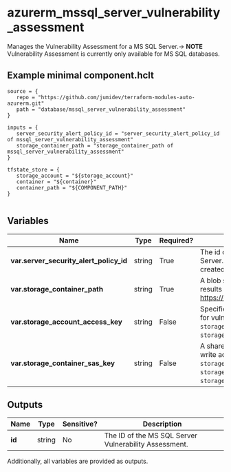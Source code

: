 # azurerm_mssql_server_vulnerability_assessment

Manages the Vulnerability Assessment for a MS SQL Server.-> **NOTE** Vulnerability Assessment is currently only available for MS SQL databases.

## Example minimal component.hclt

```hcl
source = {
   repo = "https://github.com/jumidev/terraform-modules-auto-azurerm.git" 
   path = "database/mssql_server_vulnerability_assessment" 
}

inputs = {
   server_security_alert_policy_id = "server_security_alert_policy_id of mssql_server_vulnerability_assessment" 
   storage_container_path = "storage_container_path of mssql_server_vulnerability_assessment" 
}

tfstate_store = {
   storage_account = "${storage_account}" 
   container = "${container}" 
   container_path = "${COMPONENT_PATH}" 
}


```

## Variables

| Name | Type | Required? |  Description |
| ---- | ---- | --------- |  ----------- |
| **var.server_security_alert_policy_id** | string | True | The id of the security alert policy of the MS SQL Server. Changing this forces a new resource to be created. | 
| **var.storage_container_path** | string | True | A blob storage container path to hold the scan results (e.g. <https://example.blob.core.windows.net/VaScans/>). | 
| **var.storage_account_access_key** | string | False | Specifies the identifier key of the storage account for vulnerability assessment scan results. If `storage_container_sas_key` isn't specified, `storage_account_access_key` is required. | 
| **var.storage_container_sas_key** | string | False | A shared access signature (SAS Key) that has write access to the blob container specified in `storage_container_path` parameter. If `storage_account_access_key` isn't specified, `storage_container_sas_key` is required. | 



## Outputs

| Name | Type | Sensitive? | Description |
| ---- | ---- | --------- | --------- |
| **id** | string | No  | The ID of the MS SQL Server Vulnerability Assessment. | 

Additionally, all variables are provided as outputs.
